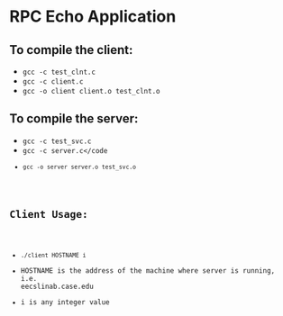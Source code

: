 RPC Echo Application
====================

To compile the client:
----------------------
* <code>gcc -c test_clnt.c</code>
* <code>gcc -c client.c</code>
* <code>gcc -o client client.o test_clnt.o</code>

To compile the server:
----------------------
* <code>gcc -c test_svc.c</code>
* <code>gcc -c server.c</code
* <code>gcc -o server server.o test_svc.o</code>

Client Usage:
-------------
* <code>./client HOSTNAME i</code>
* HOSTNAME is the address of the machine where server is running, i.e. eecslinab.case.edu
* i is any integer value